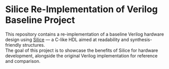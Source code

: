 # Silice Re-Implementation of Verilog Baseline Project

This repository contains a re-implementation of a baseline Verilog hardware design using [Silice](https://github.com/sylefeb/Silice) — a C-like HDL aimed at readability and synthesis-friendly structures.  
The goal of this project is to showcase the benefits of Silice for hardware development, alongside the original Verilog implementation for reference and comparison.




